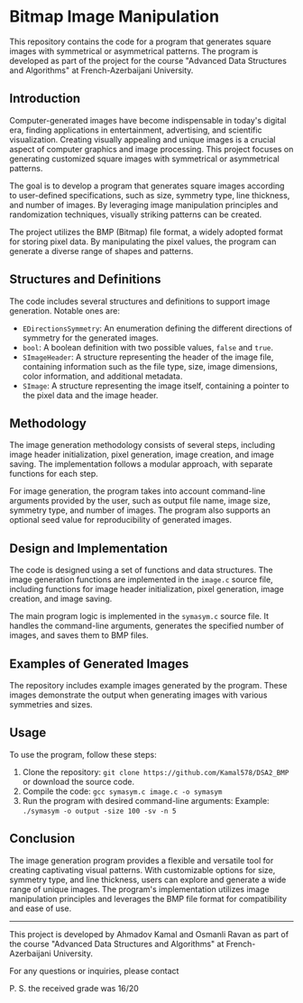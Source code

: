 # Bitmap Image Manipulation

This repository contains the code for a program that generates square images with symmetrical or asymmetrical patterns. The program is developed as part of the project for the course "Advanced Data Structures and Algorithms" at French-Azerbaijani University.

## Introduction

Computer-generated images have become indispensable in today's digital era, finding applications in entertainment, advertising, and scientific visualization. Creating visually appealing and unique images is a crucial aspect of computer graphics and image processing. This project focuses on generating customized square images with symmetrical or asymmetrical patterns.

The goal is to develop a program that generates square images according to user-defined specifications, such as size, symmetry type, line thickness, and number of images. By leveraging image manipulation principles and randomization techniques, visually striking patterns can be created.

The project utilizes the BMP (Bitmap) file format, a widely adopted format for storing pixel data. By manipulating the pixel values, the program can generate a diverse range of shapes and patterns.

## Structures and Definitions

The code includes several structures and definitions to support image generation. Notable ones are:

- `EDirectionsSymmetry`: An enumeration defining the different directions of symmetry for the generated images.
- `bool`: A boolean definition with two possible values, `false` and `true`.
- `SImageHeader`: A structure representing the header of the image file, containing information such as the file type, size, image dimensions, color information, and additional metadata.
- `SImage`: A structure representing the image itself, containing a pointer to the pixel data and the image header.

## Methodology

The image generation methodology consists of several steps, including image header initialization, pixel generation, image creation, and image saving. The implementation follows a modular approach, with separate functions for each step.

For image generation, the program takes into account command-line arguments provided by the user, such as output file name, image size, symmetry type, and number of images. The program also supports an optional seed value for reproducibility of generated images.

## Design and Implementation

The code is designed using a set of functions and data structures. The image generation functions are implemented in the `image.c` source file, including functions for image header initialization, pixel generation, image creation, and image saving.

The main program logic is implemented in the `symasym.c` source file. It handles the command-line arguments, generates the specified number of images, and saves them to BMP files.

## Examples of Generated Images

The repository includes example images generated by the program. These images demonstrate the output when generating images with various symmetries and sizes.

## Usage

To use the program, follow these steps:

1. Clone the repository: `git clone https://github.com/Kamal578/DSA2_BMP` or download the source code.
2. Compile the code: `gcc symasym.c image.c -o symasym`
3. Run the program with desired command-line arguments: Example: `./symasym -o output -size 100 -sv -n 5`

## Conclusion

The image generation program provides a flexible and versatile tool for creating captivating visual patterns. With customizable options for size, symmetry type, and line thickness, users can explore and generate a wide range of unique images. The program's implementation utilizes image manipulation principles and leverages the BMP file format for compatibility and ease of use.

---

This project is developed by Ahmadov Kamal and Osmanli Ravan as part of the course "Advanced Data Structures and Algorithms" at French-Azerbaijani University.

For any questions or inquiries, please contact

P. S. the received grade was 16/20
